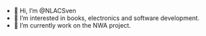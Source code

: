 - 👋 Hi, I’m @NLACSven
- 👀 I’m interested in books, electronics and software development.
- 🌱 I’m currently work on the NWA project.

<!---
NLACSven/NLACSven is a ✨ special ✨ repository because its `README.md` (this file) appears on your GitHub profile.
You can click the Preview link to take a look at your changes.
--->
